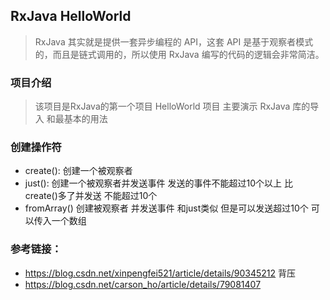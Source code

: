 ## RxJava HelloWorld
> RxJava 其实就是提供一套异步编程的 API，这套 API 是基于观察者模式的，而且是链式调用的，所以使用 RxJava 编写的代码的逻辑会非常简洁。

### 项目介绍
> 该项目是RxJava的第一个项目 HelloWorld 项目 主要演示 RxJava 库的导入 和最基本的用法

### 创建操作符
- create(): 创建一个被观察者
- just(): 创建一个被观察者并发送事件  发送的事件不能超过10个以上  比create()多了并发送  不能超过10个
- fromArray() 创建被观察者 并发送事件  和just类似 但是可以发送超过10个 可以传入一个数组







### 参考链接：
- https://blog.csdn.net/xinpengfei521/article/details/90345212
背压
- https://blog.csdn.net/carson_ho/article/details/79081407